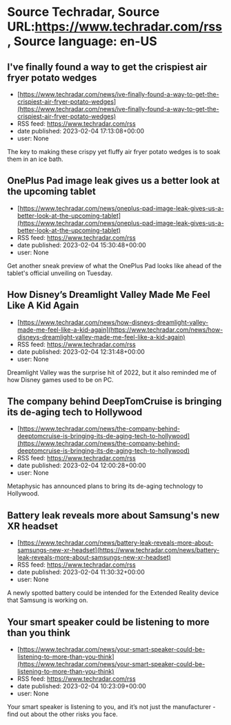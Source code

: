 # Source Techradar, Source URL:https://www.techradar.com/rss, Source language: en-US

## I've finally found a way to get the crispiest air fryer potato wedges
 - [https://www.techradar.com/news/ive-finally-found-a-way-to-get-the-crispiest-air-fryer-potato-wedges](https://www.techradar.com/news/ive-finally-found-a-way-to-get-the-crispiest-air-fryer-potato-wedges)
 - RSS feed: https://www.techradar.com/rss
 - date published: 2023-02-04 17:13:08+00:00
 - user: None

The key to making these crispy yet fluffy air fryer potato wedges is to soak them in an ice bath.

## OnePlus Pad image leak gives us a better look at the upcoming tablet
 - [https://www.techradar.com/news/oneplus-pad-image-leak-gives-us-a-better-look-at-the-upcoming-tablet](https://www.techradar.com/news/oneplus-pad-image-leak-gives-us-a-better-look-at-the-upcoming-tablet)
 - RSS feed: https://www.techradar.com/rss
 - date published: 2023-02-04 15:30:48+00:00
 - user: None

Get another sneak preview of what the OnePlus Pad looks like ahead of the tablet's official unveiling on Tuesday.

## How Disney’s Dreamlight Valley Made Me Feel Like A Kid Again
 - [https://www.techradar.com/news/how-disneys-dreamlight-valley-made-me-feel-like-a-kid-again](https://www.techradar.com/news/how-disneys-dreamlight-valley-made-me-feel-like-a-kid-again)
 - RSS feed: https://www.techradar.com/rss
 - date published: 2023-02-04 12:31:48+00:00
 - user: None

Dreamlight Valley was the surprise hit of 2022, but it also reminded me of how Disney games used to be on PC.

## The company behind DeepTomCruise is bringing its de-aging tech to Hollywood
 - [https://www.techradar.com/news/the-company-behind-deeptomcruise-is-bringing-its-de-aging-tech-to-hollywood](https://www.techradar.com/news/the-company-behind-deeptomcruise-is-bringing-its-de-aging-tech-to-hollywood)
 - RSS feed: https://www.techradar.com/rss
 - date published: 2023-02-04 12:00:28+00:00
 - user: None

Metaphysic has announced plans to bring its de-aging technology to Hollywood.

## Battery leak reveals more about Samsung's new XR headset
 - [https://www.techradar.com/news/battery-leak-reveals-more-about-samsungs-new-xr-headset](https://www.techradar.com/news/battery-leak-reveals-more-about-samsungs-new-xr-headset)
 - RSS feed: https://www.techradar.com/rss
 - date published: 2023-02-04 11:30:32+00:00
 - user: None

A newly spotted battery could be intended for the Extended Reality device that Samsung is working on.

## Your smart speaker could be listening to more than you think
 - [https://www.techradar.com/news/your-smart-speaker-could-be-listening-to-more-than-you-think](https://www.techradar.com/news/your-smart-speaker-could-be-listening-to-more-than-you-think)
 - RSS feed: https://www.techradar.com/rss
 - date published: 2023-02-04 10:23:09+00:00
 - user: None

Your smart speaker is listening to you, and it’s not just the manufacturer - find out about the other risks you face.

